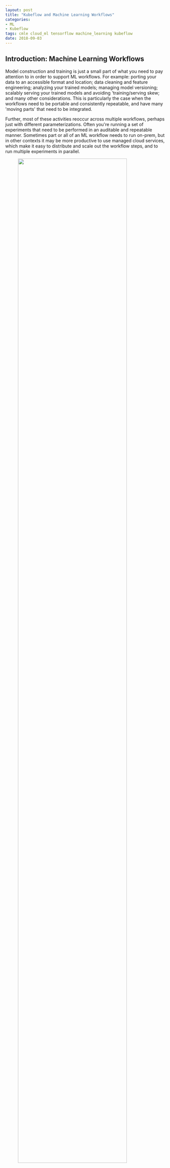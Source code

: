 ```yaml
---
layout: post
title: "Kubeflow and Machine Learning Workflows"
categories:
- ML
- Kubeflow
tags: cmle cloud_ml tensorflow machine_learning kubeflow
date: 2018-09-03
---
```



<!--TOC-->

## Introduction: Machine Learning Workflows

Model construction and training is just a small part of what you need to pay attention to in order to support ML workflows. For example: porting your data to an accessible format and location; data cleaning and feature engineering; analyzing your trained models; managing model versioning; scalably serving your trained models and avoiding 'training/serving skew; and many other considerations. This is particularly the case when the workflows need to be portable and consistently repeatable, and have many 'moving parts' that need to be integrated. 

Further, most of these activities reoccur across multiple workflows, perhaps just with different parameterizations. Often you're running a set of experiments that need to be performed in an auditable and repeatable manner. 
Sometimes part or all of an ML workflow needs to run on-prem, but in other contexts it may be more productive to use managed cloud services, which make it easy to distribute and scale out the workflow steps, and to run multiple experiments in parallel.

<!--[** consider annotating the argo workflow diagram to show managed vs 'on prem' variants? .. plus the worfklows should be shown up front here, maybe with slightly more readable names, then repeated below **]
-->
<!--[** something re: ML Ops? re: reusability w.r.t building applications. + distribution and parallelization to speed things up **]
-->

<figure>
<a href="https://storage.googleapis.com/amy-jo/images/kf-argo/ml_workflow.png" target="_blank"><img src="https://storage.googleapis.com/amy-jo/images/kf-argo/ml_workflow.png" width="90%"/></a>
<figcaption><br/><i>Model training is just a small part of a typical ML workflow.</i></figcaption>
</figure>

<p></p>


[**Kubeflow**](https://www.kubeflow.org/) is an OSS [**Kubernetes**](https://github.com/kubeflow/kubeflow)-native platform for developing, orchestrating, deploying, and running scalable and portable end-to-end ML workloads.  It helps support reproducibility and collaboration in ML workflow lifecycles, makes it easier to manage end-to-end orchestration of ML-oriented pipelines, and makes it straightforward to run your workflow in multiple or hybrid environments — swapping between on-premises and Cloud building blocks depending upon context — and to reuse building blocks across different workflows. Kubeflow also provides support for visualization and collaboration in your ML workflow.
(You can find other Kubeflow examples [here](https://github.com/kubeflow/examples) as well).


In this article, we'll describe how you can tackle ML workflow operations by using [Kubeflow](https://www.kubeflow.org/) in conjunction with some other services, and point to some [examples](https://github.com/amygdala/code-snippets/tree/master/ml/kubeflow-argo) that you can try yourself.  The examples revolve around a [TensorFlow](https://tensorflow.org) 'taxi fare tip prediction' model, with data pulled from a [public BigQuery dataset of Chicago taxi trips](https://cloud.google.com/bigquery/public-data/chicago-taxi).

We're running the examples on **[Google Kubernetes Engine](https://cloud.google.com/kubernetes-engine/) (GKE)**.
GKE allows easy integration of GCP services that are relevant for ML workflows, including [Dataflow](https://cloud.google.com/dataflow), [BigQuery](https://cloud.google.com/bigquery), and [Cloud ML Engine](https://cloud.google.com/ml-engine).
(If you need to keep your ML workflows on-premises, you may also be interested in [GKE On-Prem](https://cloud.google.com/gke-on-prem/)).

The [examples](https://github.com/amygdala/code-snippets/tree/master/ml/kubeflow-argo) make use of **[TensorFlow Transform](https://github.com/tensorflow/transform) (TFT)** for data preprocessing and to avoid training/serving skew; Kubeflow's [TFJob](https://www.kubeflow.org/docs/guides/components/tftraining/) [CRD](https://kubernetes.io/docs/concepts/extend-kubernetes/api-extension/custom-resources/) for supporting distributed training; and **[TensorFlow Model Analysis](https://github.com/tensorflow/model-analysis/) (TFMA)** for analysis of learned models, in conjunction with Kubeflow's [JupyterHub](https://github.com/jupyterhub/jupyterhub) notebooks installation.

The workflows also include deployment of the trained models to both
**[Cloud ML Engine Online Prediction](https://cloud.google.com/ml-engine/docs/tensorflow/prediction-overview)**, 
and to **[TensorFlow Serving](https://github.com/tensorflow/serving)** via Kubeflow.

We'll describe all of these components in more detail below, then show how we can *compose* and reuse these building blocks to create scalable ML workflows that exhibit consistency, reproducibility, and portability.

## Kubeflow components

The [examples](https://github.com/amygdala/code-snippets/tree/master/ml/kubeflow-argo) use [Kubeflow](https://www.kubeflow.org/) with [Argo](https://github.com/argoproj/argo) (a container-native workflow framework for Kubernetes) in order to easily support KF-based ML workflows. These examples highlight how Kubeflow can help support portability, composability, scalability, and reproducibility in your ML lifecycle; and make it easier to support [hybrid](https://cloud.google.com/blog/products/gcp/simplifying-machine-learning-on-open-hybrid-clouds-with-kubeflow) ML solutions. 

Kubeflow's core components include: 

- support for distributed [TensorFlow](https://tensorflow.org) training  via the [TFJob](https://www.kubeflow.org/docs/guides/components/tftraining/) [CRD](https://kubernetes.io/docs/concepts/extend-kubernetes/api-extension/custom-resources/);
- serving trained models using [TensorFlow serving](https://github.com/tensorflow/serving);
- and a [JupyterHub](https://github.com/jupyterhub/jupyterhub) installation with many commonly-required libraries and widgets included in the notebook installation, included those needed for [TensorFlow Model Analysis](https://github.com/tensorflow/model-analysis/) (TFMA). 

<figure>
<a href="https://storage.googleapis.com/amy-jo/images/kf-argo/kf_in_the_box.png" target="_blank"><img src="https://storage.googleapis.com/amy-jo/images/kf-argo/kf_in_the_box.png" width="90%"/></a>
<figcaption><br/><i>Kubeflow's current core components focus on the activities highlighted in red.</i></figcaption>
</figure>

<p></p>

We use all of these in our examples, and describe them in more detail below.  
(Kubeflow also includes support for other components not used in our examples).


## TFX building blocks

[TensorFlow Extended (TFX)](https://www.tensorflow.org/tfx/) is a TensorFlow-based general-purpose machine learning platform implemented at Google.
TFX grew out of an [internal project](), and you can find more of an overview [here](https://dl.acm.org/citation.cfm?id=3098021).

TFX components are in the process of being open-sourced, and Kubeflow and our example ML workflows use three of them as building blocks: [TensorFlow Transform](https://github.com/tensorflow/transform), [TensorFlow Model Analysis](https://github.com/tensorflow/model-analysis/), and [TensorFlow serving](https://github.com/tensorflow/serving).

### TensorFlow Transform

**TensorFlow Transform (TFT)** is a library for preprocessing data with TensorFlow. `tf.Transform` is useful for data that requires a full pass of the dataset, such as normalizing an input value by mean and standard deviation; converting a vocabulary to integers by looking at all input examples for values; or categorizing inputs into buckets based on the observed data distribution.

Importantly, its use can also prevent **training-serving skew**, which is a problem that occurs when the feature pre-processing done for training data is not the same as that done for new data prior to prediction. It is easy for this inconsistency to arise when training and serving are managed by different teams, often using different machines or clusters.

However, by using TFT for pre-processing, the output of `tf.Transform` is exported as a *TensorFlow graph* to use for both training and serving, and this TFT graph is exported as part of the trained model graph. This prevents training-serving skew, since the same transformations are applied in both stages. The [example workflows](https://github.com/amygdala/code-snippets/tree/master/ml/kubeflow-argo) **use TFT to support pre-preprocessing**, and this means that after the trained models are deployed for serving and we send a prediction request, the prediction input data is being processed in exactly the same way as was done for training, without the need for any client-side preprocessing framework.

[**Apache Beam**](https://beam.apache.org/) is an OSS framework that lets you implement batch and streaming data processing jobs that run on any execution engine, via a unified programming model for both batch and streaming use cases.
Beam is required to run distributed TFT analysis: essentially, you build Beam pipelines that describe the TFT transformations you want to perform. 
By default, Apache Beam runs in local mode, but can also run in distributed mode using [**Google Cloud Dataflow**](https://cloud.google.com/dataflow), Google Cloud's managed service for running Beam pipelines.  The workflows in [the examples](https://github.com/amygdala/code-snippets/tree/master/ml/kubeflow-argo) use the Beam local runner by default, but can be configured to transparently use Dataflow instead. (For these examples, the default datasets are small, so running locally works fine; but for processing larger datasets, Dataflow lets you automatically scale out your processing across multiple workers).


### TensorFlow Model Analysis (and JupyterHub on Kubeflow)

The second TFX component used in the example workflows is [TensorFlow Model Analysis](https://github.com/tensorflow/model-analysis/) (TFMA).

TFMA is a library for evaluating TensorFlow models. It allows users to evaluate their models on large amounts of data in a distributed manner, using the same metrics defined in their trainer. These metrics can be computed over different slices of data and visualized in Jupyter notebooks.  

<figure>
<a href="https://raw.githubusercontent.com/tensorflow/model-analysis/master/g3doc/images/tfma-slicing-metrics-browser.gif" target="_blank"><img src="https://raw.githubusercontent.com/tensorflow/model-analysis/master/g3doc/images/tfma-slicing-metrics-browser.gif" width="90%"/></a>
<figcaption><br/><i>Visual analysis of TFMA slice results.</i></figcaption>
</figure>

<p></p>

You can compute slices you know you're going to be interested in looking at as part of your main ML workflow, so that the results are ready to examine in a notebook environment.  That's what we do in these example workflows.
Kubflow includes a [JupyterHub](https://github.com/jupyterhub/jupyterhub) installation with the necessary TFMA libraries and widgets installed, and this makes it very straightforward to explore the analysis results in a Kubeflow-supported Jupyter notebook. (Tensorflow Transform libraries are also installed, along with many others).

As with TFT, Apache Beam is required to run distributed analysis; and similarly to TFT, the example workflows support use of the Beam local runner, and can also be run on Dataflow. For the small example datasets, running Beam locally works fine.


### TensorFlow Serving

[TensorFlow Serving](https://github.com/tensorflow/serving) (often abbreviated as "TF-Serving") is another TFX component: an OSS library for serving machine learning models. It deals with the *inference* aspect of machine learning, managing and serving trained models, and can help if you want to serve your TensorFlow models on-prem.  TensorFlow Serving is [a Kubeflow core component](https://www.kubeflow.org/docs/guides/components/tfserving/), which means that it is installed by default when you deploy Kubeflow. [One of the examples](https://github.com/amygdala/code-snippets/tree/master/ml/kubeflow-argo/samples/kubeflow-tf/README.md#example-workflow-1) includes the deployment of trained models to TF-serving, and the example repo includes a client script that can be used to make requests to the deployed TF-serving models.

## Cloud ML Engine Online Prediction

**[Google Cloud ML Engine](https://cloud.google.com/ml-engine/docs/)** is a managed service for training and serving ML models: not only TensorFlow, but scikit-learn and XGBoost as well. 
Cloud ML Engine makes it easy to do distributed training and scalable serving, and provides monitoring, logging, and model and model version management. Cloud ML Engine services can be used as key building blocks for many ML workflows.

For the examples described in this post, since we're highlighting Kubeflow's [TFJob](https://www.kubeflow.org/docs/guides/components/tftraining/), we're not using Cloud ML Engine for training (though we could).
However, we're deploying the trained TensorFlow models to [Cloud ML Engine Online Prediction](https://cloud.google.com/ml-engine/docs/tensorflow/online-predict), which provides scalable serving — say, if you're accessing a model via an app you built, and the app becomes popular, you have no worries about your model serving infrastructure falling over when it gets a barrage of requests.

The workflow deploys the trained models as *versions* of a specific model, in this case named `taxifare`.
Once the model versions are deployed, we can make prediction requests against a specific version.  The [Google Cloud Platform Console](https://console.cloud.google.com) lets you browse through the deployed versions of your different models, set one to be the default, and get information about when each was deployed and last accessed. (In the screenshot below, the rather goofy model version names were generated automatically by our example ML workflow code).

<figure>
<a href="https://storage.googleapis.com/amy-jo/images/kf-argo/cmle_model_versions_.png" target="_blank"><img src="https://storage.googleapis.com/amy-jo/images/kf-argo/cmle_model_versions_.png" width="90%"/></a>
<figcaption><br/><i>Listing versions of a model named 'taxifare' deployed to the Cloud ML Engine Online Prediction service.</i></figcaption>
</figure>

<p></p>

As mentioned above, our workflows use TensorFlow Model Analysis to analyze and compare the learned models, and we can use that information to select the best version as the default — the version served when you make an API request using just the `taxifare` model name. You can set the default version from the Cloud Console, or via the [gcloud](https://cloud.google.com/sdk/) tool from the command line.


## Building and Running ML workflows

The building blocks described above can be composed to support common and useful ML workflow patterns. They let us build pipelines that support data ingestion, feature pre-processing, distributed training, evaluation, and serving. Our [examples](https://github.com/amygdala/code-snippets/tree/master/ml/kubeflow-argo) show variants on this basic workflow, and illustrate how easy it is to create these variants via reusable building blocks. 

We're using [Argo](https://github.com/argoproj/argo) (a container-native workflow framework for Kubernetes) for the example workflows, and so under the hood, the workflow component definitions use [Docker](https://www.docker.com/) images with parameterizable entry points. This ensures that the workflow components are always **modular** and **portable**.
Many of the workflow components access core Kubeflow components, and some make API calls to Google Cloud Platform managed services (like Cloud ML Engine).

Below, we describe in more detail two example ML workflows built from these components. 

### Running the example workflows

To run the following workflows yourself, see the [README](https://github.com/amygdala/code-snippets/tree/master/ml/kubeflow-argo/README.md), which walks you through the necessary installation steps and describes the code in more detail.

### Example Workflow 1

Our [first example workflow](https://github.com/amygdala/code-snippets/tree/master/ml/kubeflow-argo/samples/kubeflow-tf/README.md#example-workflow-1) illustrates how you can use a ML workflow to experiment with
[TFT](https://github.com/tensorflow/transform)-based feature engineering, and how you can support a hybrid ML flow that serves your trained model from both on-prem and cloud endpoints.

<figure>
<a href="https://storage.googleapis.com/amy-jo/images/kf-argo/argo_workflow1.png" target="_blank"><img src="https://storage.googleapis.com/amy-jo/images/kf-argo/argo_workflow1.png" width="90%"/></a>
<figcaption><br><i>A rendering of a workflow for TFT-based feature engineering experimentation, via the Argo UI.</i></figcaption>
</figure>

<p></p>

The workflow runs two paths concurrently, passing a different TFT *preprocessing function* to each instance of the TFT component ([`preprocessing.py`](https://github.com/amygdala/code-snippets/tree/master/ml/kubeflow-argo/components/dataflow/tft/preprocessing.py) vs [`preprocessing2.py`](https://github.com/amygdala/code-snippets/tree/master/ml/kubeflow-argo/components/dataflow/tft/preprocessing.py)). By designing the TFT component to take the core preprocessing function definition as an argument, it becomes reusable across workflows.

Then each model is trained, using Kubeflow's [TFJob](https://www.kubeflow.org/docs/guides/components/tftraining/) [CRD](https://kubernetes.io/docs/concepts/extend-kubernetes/api-extension/custom-resources/).  For example purposes, **distributed training** is used for one path, leveraging `TFJob`'s easy support for distribution, and single-node training is used for the other.  This distinction is made by specifying the number of *workers* and *parameter servers* to use for the training job. Then, the workflow runs runs TFMA analysis on both learned models, so that they can be evaluated and compared, and at the same time deploys the trained models to *both* Cloud ML Engine and TF-Serving.

This example shows how you can support **hybrid workflows**, where, say, your training runs on-prem (maybe you have some sensitive training data), and then you deploy to both your on-prem TensorFlow Serving cluster and Cloud ML Engine.
It also shows how easy it is to **scale out a Kubeflow Tensorflow training job**, going from single-node to a large distributed cluster, by just changing the job parameters.

#### Use Kubeflow to visualize model analysis results in a Jupyter notebook

In both of our example workflows, we run TensorFlow Model Analysis (TFMA) on the trained models, using a provided [specification of how to slice the data](https://github.com/amygdala/code-snippets/tree/master/ml/kubeflow-argo/components/dataflow/tfma/model_analysis-taxi.py#L45).  

At any time after this workflow step has been run, the TFMA results can be visualized via a Jupyter notebook, making it easy to assess model quality or compare models.

Kubeflow's [JupyterHub](https://github.com/jupyterhub/jupyterhub) installation makes this easy to do, via a `port-forward` to your GKE cluster. The necessary libraries and visualization widgets are already installed.
If you're playing along, see the *"To connect to your Jupyter Notebook locally"* section in this [Kubeflow guide](https://www.kubeflow.org/docs/guides/components/jupyter/) for more info.
Then load and run the [`tfma_expers.ipynb`](https://github.com/amygdala/code-snippets/tree/master/ml/kubeflow-argo/components/dataflow/tfma/tfma_expers.ipynb) notebook to explore the results of the TFMA analysis.


### Example Workflow 2

The [second example workflow](https://github.com/amygdala/code-snippets/tree/master/ml/kubeflow-argo/samples/kubeflow-tf/README.md#example-workflow-2) shows how you might use TFMA to investigate relative accuracies of models trained on different datasets, evaluating against fresh data. As part of the preprocessing step, it pulls data directly from the source [BigQuery Chicago taxi dataset](https://cloud.google.com/bigquery/public-data/chicago-taxi), with differing min and max time boundaries, effectively training on 'recent' data vs a batch that includes older data.  Then, it runs TFMA analysis on both learned models, using the newest data for evaluation.  It also evaluates the 'recent' data against an older model trained on older data.

As with `Workflow 1` above, the trained models are deployed to Cloud ML Engine, where the most accurate ones can be selected to use for prediction.


<figure>
<a href="https://storage.googleapis.com/amy-jo/images/kf-argo/argo_workflow2.png" target="_blank"><img src="https://storage.googleapis.com/amy-jo/images/kf-argo/argo_workflow2.png" width="90%"/></a>
<figcaption><br/><i>Comparing models trained on datasets that cover differing time intervals.</i></figcaption>
</figure>

<p></p>

So, this example shows how you can define workflows to support consistent model regeneration and re-evaluation over sliding time windows of data, to determine whether the characteristics of new prediction data have changed.  
(While not shown as part of this example, a similar workflow could also be used to support incremental training of an existing model on successive new datasets, and comparison of that model with new models trained 'from scratch').

    
### Use your models for prediction with Cloud ML Engine Online Prediction

As part of both workflows, the trained models were deployed to Cloud ML Engine Online Prediction. The model name is `taxifare`, and the version names are derived from the workflow name.

You can view the deployed versions of the `taxifare` model in the [Cloud Console](https://console.cloud.google.com/mlengine/models).

If you're playing along, it is easy to **make a prediction using one of the deployed Cloud ML Engine model versions**.  Change to the [`components/cmle`](https://github.com/amygdala/code-snippets/tree/master/ml/kubeflow-argo/components/cmle) directory of your repo checkout to find the `temp_input2.json` example input, and run the following command, replacing `<YOUR_PROJECT_NAME>` and `<MODEL_VERSION_NAME>`.

```sh
gcloud ml-engine predict --model=taxifare --json-instances=temp_input2.json --project=<YOUR_PROJECT_NAME> \
 --version=<MODEL_VERSION_NAME>
```

(This command requires that you have the [`gcloud` sdk installed](https://cloud.google.com/sdk/install); or as described in the README, you can use your project's [Cloud Shell](https://cloud.google.com/shell/docs/) instead).  
You can set any of your model versions to be the *default*. For the default model, the request does not need to include the `--version` arg.

### Make predictions using TF-Serving endpoints

The first example workflow deployed the trained models not only to Cloud ML Engine, but also to [TensorFlow Serving](https://github.com/tensorflow/serving), which is part  of the Kubeflow installation.

To make it easy to demo, the TF-serving deployments use a Kubernetes service of type `LoadBalancer`, which creates an endpoint with an external IP. (For a production system, you'd probably want to use something like [Cloud Identity-Aware Proxy](https://cloud.google.com/iap/)).

If you're playing along, you can view the TF-Serving endpoint services created by the workflow by running:

```sh
kubectl get services
```
from the command line.
For this particular workflow, look for the services with prefix `preproc-train-deploy2-analyze` (the workflow prefix), and note their names and external IP addresses. 

It is easy to **make requests to the TensorFlow Serving endpoints** using a client script — find an example script and more detail in [the README](https://github.com/amygdala/code-snippets/tree/master/ml/kubeflow-argo#access-the-tf-serving-endpoints-for-your-learned-model).

Should you want to scale a TF-Serving endpoint to handle a large number of requests, this is easy to do this via Kubernetes' underlying capabilities: scale the [Deployment](https://kubernetes.io/docs/concepts/workloads/controllers/deployment/) backing the endpoint service. 


## Learn more, and join the Kubeflow community

We hope these examples encouraged you to [download](https://github.com/kubeflow/kubeflow/releases) and try Kubeflow yourself (please submit bugs and tell us what features you'd like to see!), and even become a contributor.

Here are some resources for learning more and getting help:

- The [Kubeflow Slack channel](https://join.slack.com/t/kubeflow/shared_invite/enQtMjgyMzMxNDgyMTQ5LWUwMTIxNmZlZTk2NGU0MmFiNDE4YWJiMzFiOGNkZGZjZmRlNTExNmUwMmQ2NzMwYzk5YzQxOWQyODBlZGY2OTg)
- [More Kubeflow examples](https://github.com/kubeflow/examples)
- The [Kubeflow-discuss email list](https://groups.google.com/forum/#!forum/kubeflow-discuss)
- The [Kubeflow Twitter account](http://twitter.com/kubeflow)
- Our [weekly community meeting](https://github.com/kubeflow/community)
